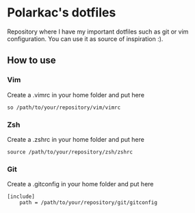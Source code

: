 # Polarkac's dotfiles

Repository where I have my important dotfiles such as git or vim configuration.
You can use it as source of inspiration :).

## How to use
### Vim
Create a .vimrc in your home folder and put here
```
so /path/to/your/repository/vim/vimrc
```

### Zsh
Create a .zshrc in your home folder and put here
```
source /path/to/your/repository/zsh/zshrc
```

### Git
Create a .gitconfig in your home folder and put here
```
[include]
    path = /path/to/your/repository/git/gitconfig
```
